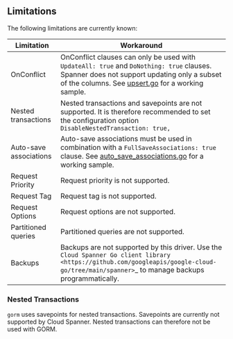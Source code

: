 ## Limitations
The following limitations are currently known:

| Limitation             | Workaround                                                                                                                                                                                                                     |
|------------------------|--------------------------------------------------------------------------------------------------------------------------------------------------------------------------------------------------------------------------------|
| OnConflict             | OnConflict clauses can only be used with `UpdateAll: true` and `DoNothing: true` clauses. Spanner does not support updating only a subset of the columns. See [upsert.go](../samples/snippets/upsert.go) for a working sample. |
| Nested transactions    | Nested transactions and savepoints are not supported. It is therefore recommended to set the configuration option `DisableNestedTransaction: true,`                                                                            |
| Auto-save associations | Auto-save associations must be used in combination with a `FullSaveAssociations: true` clause. See [auto_save_associations.go](../samples/snippets/auto_save_associations.go) for a working sample.                            |
| Request Priority       | Request priority is not supported.                                                                                                                                                                                             |
| Request Tag            | Request tag is not supported.                                                                                                                                                                                                  |
| Request Options        | Request options are not supported.                                                                                                                                                                                             |
| Partitioned queries    | Partitioned queries are not supported.                                                                                                                                                                                         |
| Backups                | Backups are not supported by this driver. Use the `Cloud Spanner Go client library <https://github.com/googleapis/google-cloud-go/tree/main/spanner>`_ to manage backups programmatically.                                     |

### Nested Transactions
`gorm` uses savepoints for nested transactions. Savepoints are currently not supported by Cloud Spanner. Nested
transactions can therefore not be used with GORM.
